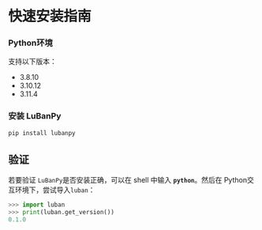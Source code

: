 # 快速安装指南



### Python环境

支持以下版本：

* 3.8.10
* 3.10.12
* 3.11.4



### 安装 LuBanPy

```bash
pip install lubanpy
```



## 验证

若要验证 `LuBanPy`是否安装正确，可以在 shell 中输入 **`python`**。然后在 Python交互环境下，尝试导入`luban`：

```python
>>> import luban
>>> print(luban.get_version())
0.1.0
```

